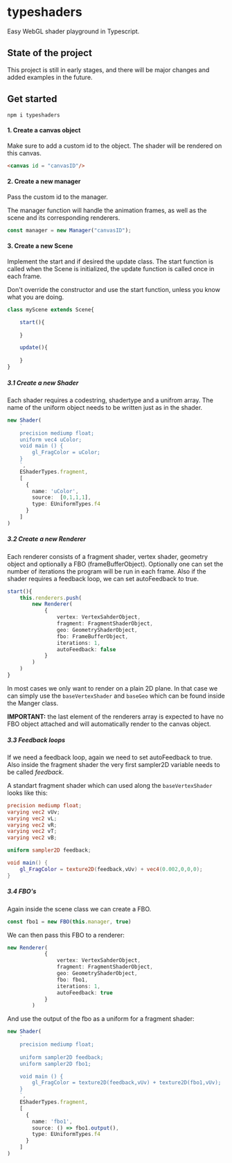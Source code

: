# typeshaders

Easy WebGL shader playground in Typescript.

## State of the project
This project is still in early stages, 
and there will be major changes and added examples in the future.

## Get started

```npm i typeshaders```

#### 1. Create a canvas object 

Make sure to add a custom id to the object. 
The shader will be rendered on this canvas.

````html
<canvas id = "canvasID"/>
````

#### 2. Create a new manager

Pass the custom id to the manager.

The manager function will handle the animation frames, as well as the scene
and its corresponding renderers. 

````typescript
const manager = new Manager("canvasID");
````

#### 3. Create a new Scene

Implement the start and if desired the update class. 
The start function is called when the Scene is initialized, 
the update function is called once in each frame. 

Don't override the constructor and use the start function,
unless you know what you are doing.

````typescript
class myScene extends Scene{

    start(){
 
    }

    update(){
    
    }
}
````

##### 3.1 Create a new Shader

Each shader requires a codestring, shadertype and a unifrom array.
The name of the uniform object needs to be written just as in the shader.
````typescript
new Shader(
    `
    precision mediump float;
    uniform vec4 uColor;
    void main () {
        gl_FragColor = uColor;
    }
    `,
    EShaderTypes.fragment,
    [
      {
        name: 'uColor',
        source:  [0,1,1,1],
        type: EUniformTypes.f4
      }
    ] 
)
````

##### 3.2 Create a new Renderer

Each renderer consists of a fragment shader, vertex shader, geometry object and
optionally a FBO (frameBufferObject). Optionally one can set the number of iterations
the program will be run in each frame. Also if the shader requires a feedback loop,
we can set autoFeedback to true.

````typescript
start(){
    this.renderers.push(
        new Renderer(
            {
                vertex: VertexSahderObject,
                fragment: FragmentShaderObject,
                geo: GeometryShaderObject,
                fbo: FrameBufferObject,
                iterations: 1,
                autoFeedback: false
            }
        )   
    )
}
````

In most cases we only want to render on a plain 2D plane. 
In that case we can simply use the ``baseVertexShader`` and ``baseGeo``
which can be found inside the Manger class.

**IMPORTANT:** the last element of the renderers array is expected
to have no FBO object attached and will automatically render to the canvas object. 

##### 3.3 Feedback loops

If we need a feedback loop, again we need to set autoFeedback to true.
Also inside the fragment shader the very first sampler2D variable needs to be called
*feedback*.

A standart fragment shader which can used along the ``baseVertexShader``
looks like this:

````glsl
precision mediump float;
varying vec2 vUv;
varying vec2 vL;
varying vec2 vR;
varying vec2 vT;
varying vec2 vB;

uniform sampler2D feedback;

void main() {
    gl_FragColor = texture2D(feedback,vUv) + vec4(0.002,0,0,0);
}
````

##### 3.4 FBO's

Again inside the scene class we can create a FBO.
````typescript
const fbo1 = new FBO(this.manager, true)
````

We can then pass this FBO to a renderer:

````typescript
new Renderer(
            {
                vertex: VertexSahderObject,
                fragment: FragmentShaderObject,
                geo: GeometryShaderObject,
                fbo: fbo1,
                iterations: 1,
                autoFeedback: true
            }
        )   
````

And use the output of the fbo as a uniform for a fragment shader:

````typescript
new Shader(
    `
    precision mediump float;
    
    uniform sampler2D feedback;
    uniform sampler2D fbo1;

    void main () {
        gl_FragColor = texture2D(feedback,vUv) + texture2D(fbo1,vUv);
    }
    `,
    EShaderTypes.fragment,
    [
      {
        name: 'fbo1',
        source: () => fbo1.output(),
        type: EUniformTypes.f4
      }
    ] 
)
````
